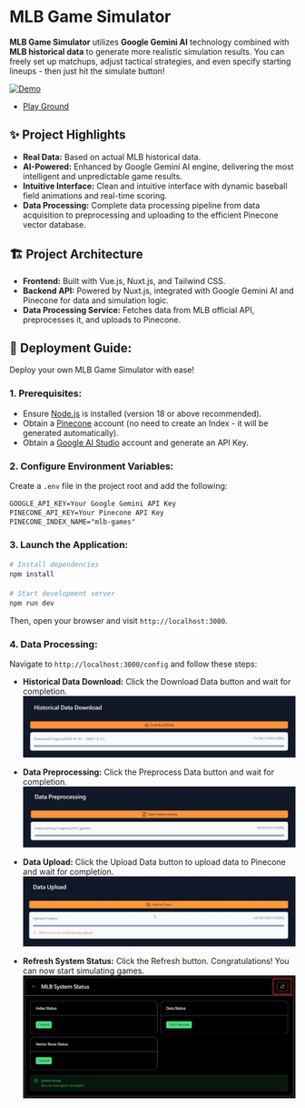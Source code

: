 # MLB Game Simulator

**MLB Game Simulator** utilizes **Google Gemini AI** technology combined with **MLB historical data** to generate more realistic simulation results. You can freely set up matchups, adjust tactical strategies, and even specify starting lineups - then just hit the simulate button!

[![Demo](https://img.youtube.com/vi/MInEtGRfmzk/0.jpg)](https://www.youtube.com/watch?v=MInEtGRfmzk)
* [Play Ground](https://mlbgame.raccoonhands.cloud/)

## ✨ Project Highlights

* **Real Data:** Based on actual MLB historical data.
* **AI-Powered:** Enhanced by Google Gemini AI engine, delivering the most intelligent and unpredictable game results.
* **Intuitive Interface:** Clean and intuitive interface with dynamic baseball field animations and real-time scoring.
* **Data Processing:** Complete data processing pipeline from data acquisition to preprocessing and uploading to the efficient Pinecone vector database.

## 🏗️ Project Architecture

* **Frontend:** Built with Vue.js, Nuxt.js, and Tailwind CSS.
* **Backend API:** Powered by Nuxt.js, integrated with Google Gemini AI and Pinecone for data and simulation logic.
* **Data Processing Service:** Fetches data from MLB official API, preprocesses it, and uploads to Pinecone.

## 🚀 Deployment Guide:

Deploy your own MLB Game Simulator with ease!

### 1. Prerequisites:

* Ensure [Node.js](https://nodejs.org/) is installed (version 18 or above recommended).
* Obtain a [Pinecone](https://www.pinecone.io/) account (no need to create an Index - it will be generated automatically).
* Obtain a [Google AI Studio](https://aistudio.google.com/) account and generate an API Key.

### 2. Configure Environment Variables:

Create a `.env` file in the project root and add the following:

```
GOOGLE_API_KEY=Your Google Gemini API Key
PINECONE_API_KEY=Your Pinecone API Key
PINECONE_INDEX_NAME="mlb-games"
```

### 3. Launch the Application:

```bash
# Install dependencies
npm install

# Start development server
npm run dev
```

Then, open your browser and visit `http://localhost:3000`.

### 4. Data Processing:

Navigate to `http://localhost:3000/config` and follow these steps:

* **Historical Data Download:** Click the Download Data button and wait for completion.
![image1.png](image/1.png)

* **Data Preprocessing:** Click the Preprocess Data button and wait for completion.
![image2.png](image/2.png)

* **Data Upload:** Click the Upload Data button to upload data to Pinecone and wait for completion.
![image3.png](image/3.png)

* **Refresh System Status:** Click the Refresh button. Congratulations! You can now start simulating games.
![image4.png](image/4.png)